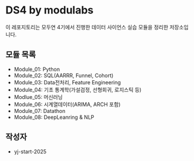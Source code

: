 # DS4 by modulabs

이 레포지토리는 모두연 4기에서 진행한 데이터 사이언스 실습 모듈을 정리한 저장소입니다.

## 모듈 목록
- Module_01: Python 
- Module_02: SQL(AARRR, Funnel, Cohort)
- Module_03: Data전처리, Feature Engineering
- Module_04: 기초 통계학(가설검정, 선형회귀, 로지스틱 등)
- Modlue_05: 머신러닝
- Module_06: 시계열데이터(ARIMA, ARCH 포함)
- Module_07: Datathon
- Module_08: DeepLeanring & NLP

## 작성자
- yj-start-2025
